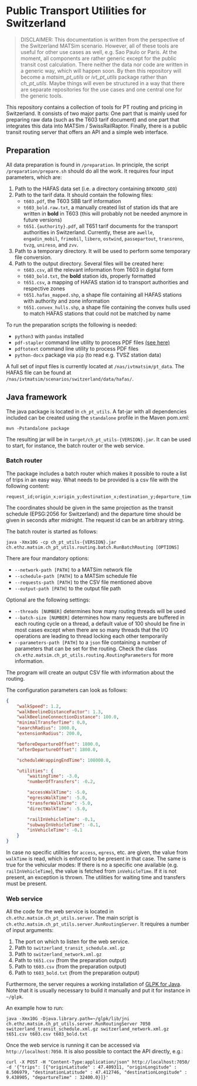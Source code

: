 # Public Transport Utilities for Switzerland

> DISCLAIMER: This documentation is written from the perspective of the Switzerland
> MATSim scenario. However, all of these tools are useful for other use cases as
> well, e.g. Sao Paulo or Paris. At the moment, all components are rather generic
> except for the public transit cost calculation. There neither the data nor code
> are written in a generic way, which will happen soon. By then this repository will
> become a _matsim_pt_utils_ or _ivt_pt_utils_ package rather than _ch_pt_utils_.
> Maybe things will even be structured in a way that there are separate repositories
> for the use cases and one central one for the generic tools.

This repository contains a collection of tools for PT routing and pricing in
Switzerland. It consists of two major parts: One part that is mainly used for
preparing raw data (such as the T603 tarif document) and one part that integrates
this data into MATSim / SwissRailRaptor. Finally, there is a public transit routing
server that offers an API and a simple web interface.

## Preparation

All data preparation is found in `/preparation`. In principle, the script
`/preparation/prepare.sh` should do all the work. It requires four input
parameters, which are:

1. Path to the HAFAS data set (i.e. a directory containing `BFKOORD_GEO`)
2. Path to the tarif data. It should contain the following files:
   - `t603.pdf`, the T603 SBB tarif information
   - `t603_bold.raw.txt`, a manually created list of station ids that are written in **bold** in T603 (this will probably not be needed anymore in future versions)
   - `t651.{authority}.pdf`, all T651 tarif documents for the transport authorities in Switzerland. Currently, these are `awelle`, `engadin_mobil`, `frimobil`, `libero`, `ostwind`, `passepartout`, `transreno`, `tvzg`, `unireso`, and `zvv`.
3. Path to a temporary directory. It will be used to perform some temporary file conversion.
4. Path to the output directory. Several files will be created here:
   - `t603.csv`, all the relevant information from T603 in digital form
   - `t603_bold.txt`, the **bold** station ids, properly formatted
   - `t651.csv`, a mapping of HAFAS station id to transport authorities and respective zones
   - `t651.hafas_mapped.shp`, a shape file containing all HAFAS stations with authority and zone information
   - `t651.convex_hulls.shp`, a shape file containing the convex hulls used to match HAFAS stations that could not be matched by name

To run the preparation scripts the following is needed:
- `python3` with `pandas` installed
- `pdf-stapler` command line utility to process PDF files [(see here)][1]
- `pdftotext` command line utility to process PDF files
- `python-docx` package via `pip` (to read e.g. TVSZ station data)

A full set of input files is currently located at `/nas/ivtmatsim/pt_data`. The HAFAS file can be found at `/nas/ivtmatsim/scenarios/switzerland/data/hafas/`.

## Java framework

The java package is located in `ch_pt_utils`. A fat-jar with all dependencies
included can be created using the `standalone` profile in the Maven pom.xml:

```
mvn -Pstandalone package
```

The resulting jar will be in `target/ch_pt_utils-{VERSION}.jar`. It can be used
to start, for instance, the batch router or the web service.

### Batch router

The package includes a batch router which makes it possible to route a list of
trips in an easy way. What needs to be provided is a csv file with the following
content:

```
request_id;origin_x;origin_y;destination_x;destination_y;departure_time
```

The coordinates should be given in the same projection as the transit schedule
(EPSG:2056 for Switzerland) and the departure time should be given in seconds
after midnight. The request id can be an arbitrary string.

The batch router is started as follows:

```
java -Xmx10G -cp ch_pt_utils-{VERSION}.jar ch.ethz.matsim.ch_pt_utils.routing.batch.RunBatchRouting [OPTIONS]
```

There are four mandatory options:
- `--network-path [PATH]` to a MATSim network file
- `--schedule-path [PATH]` to a MATSim schedule file
- `--requests-path [PATH]` to the CSV file mentioned above
- `--output-path [PATH]` to the output file path

Optional are the following settings:
- `--threads [NUMBER]` determines how many routing threads will be used
- `--batch-size [NUMBER]` determines how many requests are buffered in each routing cycle on a thread, a default value of 100 should be fine in most cases except when there are so many threads that the I/O operations are leading to thread locking each other temporarily
- `--parameters-path [PATH]` to a `json` file containing a number of parameters that can be set for the routing. Check the class `ch.ethz.matsim.ch_pt_utils.routing.RoutingParameters` for more information.

The program will create an output CSV file with information about the routing.

The configuration parameters can look as follows:

```json
{
    "walkSpeed": 1.2,
    "walkBeelineDistanceFactor": 1.3,
    "walkBeelineConnectionDistance": 100.0,
    "minimalTransferTime": 0.0,
    "searchRadius": 1000.0,
    "extensionRadius": 200.0,

    "beforeDepartureOffset": 1800.0,
    "afterDepartureOffset": 1800.0,

    "scheduleWrappingEndTime": 108000.0,

    "utilities": {
        "waitingTime": -3.0,
        "numberOfTransfers": -0.2,

        "accessWalkTime": -5.0,
        "egressWalkTime": -5.0,
        "transferWalkTime": -5.0,
        "directWalkTime": -5.0,

        "railInVehicleTime": -0.1,
        "subwayInVehicleTime": -0.1,
        "inVehicleTime": -0.1
    }
}
```

In case no specific utilities for `access`, `egress`, etc. are given, the value from
`walkTime` is read, which is enforced to be present in that case. The same is true for
the vehicular modes: If there is no a specific one available (e.g. `railInVehicleTime`),
the value is fetched from `inVehicleTime`. If it is not present, an exception is
thrown. The utilities for waiting time and transfers must be present.

### Web service

All the code for the web service is located in `ch.ethz.matsim.ch_pt_utils.server`.
The main script is `ch.ethz.matsim.ch_pt_utils.server.RunRoutingServer`. It requires
a number of input arguments:

1. The port on which to listen for the web service.
2. Path to `switzerland_transit_schedule.xml.gz`
3. Path to `switzerland_network.xml.gz`
4. Path to `t651.csv` (from the preparation output)
5. Path to `t603.csv` (from the preparation output)
6. Path to `t603_bold.txt` (from the preparation output)

Furthermore, the server requires a working installation of [GLPK for Java][2]. Note
that it is usually necessary to build it manually and put it for instance in `~/glpk`.

An example how to run:

```
java -Xmx10G -Djava.library.path=~/glpk/lib/jni ch.ethz.matsim.ch_pt_utils.server.RunRoutingServer 7050 switzerland_transit_schedule.xml.gz switzerland_network.xml.gz t651.csv t603.csv t603_bold.txt
```

Once the web service is running it can be accessed via `http://localhost:7050`. It is also possible
to contact the API directly, e.g.:

```
curl -X POST -H "Content-Type:application/json" http://localhost:7050/ -d '{"trips": [{"originLatitude" : 47.409311, "originLongitude" : 8.506979, "destinationLatitude" : 47.412746, "destinationLongitude" : 9.438905, "departureTime" : 32400.0}]}'
```

[1]: https://pypi.org/project/stapler/
[2]: http://glpk-java.sourceforge.net/gettingStarted.html

